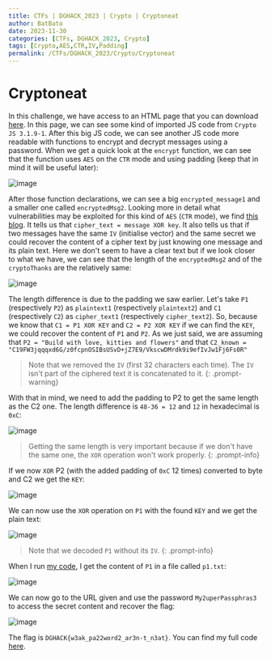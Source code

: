 ```yaml
---
title: CTFs | DGHACK_2023 | Crypto | Cryptoneat
author: BatBato
date: 2023-11-30
categories: [CTFs, DGHACK_2023, Crypto]
tags: [Crypto,AES,CTR,IV,Padding]
permalink: /CTFs/DGHACK_2023/Crypto/Cryptoneat
---
```


# Cryptoneat

In this challenge, we have access to an HTML page that you can download [here](https://raw.githubusercontent.com/Nouman404/nouman404.github.io/main/_posts/CTFs/DGHACK_2023/Crypto/page.html). In this page, we can see some kind of imported JS code from `Crypto JS 3.1.9-1`. After this big JS code, we can see another JS code more readable with functions to encrypt and decrypt messages using a password. When we get a quick look at the `encrypt` function, we can see that the function uses `AES` on the `CTR` mode and using padding (keep that in mind it will be useful later):

![image](https://github.com/Nouman404/nouman404.github.io/assets/73934639/4675c43f-0a64-4956-8a59-cd134e2683f2)

After those function declarations, we can see a big `encrypted_message1` and a smaller one called `encryptedMsg2`. Looking more in detail what vulnerabilities may be exploited for this kind of `AES` (`CTR` mode), we find [this blog](https://crypto.stackexchange.com/questions/2991/why-must-iv-key-pairs-not-be-reused-in-ctr-mode). It tells us that  `cipher_text = message XOR key`. It also tells us that if two messages have the same `IV` (initialise vector) and the same secret we could recover the content of a cipher text by just knowing one message and its plain text. Here we don't seem to have a clear text but if we look closer to what we have, we can see that the length of the `encryptedMsg2` and of the `cryptoThanks` are the relatively same:

![image](https://github.com/Nouman404/nouman404.github.io/assets/73934639/75a165a5-36a1-4cdb-bc2b-0e404c2230bd)

The length difference is due to the padding we saw earlier. Let's take `P1` (respectively `P2`) as `plaintext1` (respectively `plaintext2`) and `C1` (respectively `C2`) as `cipher_text1` (respectively `cipher_text2`).  So, because we know that `C1 = P1 XOR KEY` and `C2 = P2 XOR KEY` if we can find the `KEY`, we could recover the content of `P1` and `P2`. As we just said, we are assuming that `P2 = "Build with love, kitties and flowers"` and that `C2_known = "C19FW3jqqqxd6G/z0fcpnOSIBsUSvD+jZ7E9/VkscwDMrdk9i9efIvJw1Fj6Fs0R"`

> Note that we removed the `IV` (first 32 characters each time). The `IV` isn't part of the ciphered text it is concatenated to it.
{: .prompt-warning}


With that in mind, we need to add the padding to P2 to get the same length as the C2 one. The length difference is `48-36 = 12` and `12` in hexadecimal is `0xC`:

![image](https://github.com/Nouman404/nouman404.github.io/assets/73934639/05b78ae9-a80d-4db9-9c70-52c529ba4a4c)

> Getting the same length is very important because if we don't have the same one, the `XOR` operation won't work properly.
{: .prompt-info}

If we now `XOR` P2 (with the added padding of `0xC` 12 times) converted to byte and C2 we get the `KEY`:

![image](https://github.com/Nouman404/nouman404.github.io/assets/73934639/daf58597-9249-4c3f-8e85-cafa65c4b00c)

We can now use the `XOR` operation on `P1` with the found `KEY` and we get the plain text:

![image](https://github.com/Nouman404/nouman404.github.io/assets/73934639/6230e2bc-b956-41e4-af97-1f5327441d44)

> Note that we decoded `P1` without its `IV`.
{: .prompt-info}

When I run [my code](/_posts/CTFs/DGHACK_2023/Crypto/xor.py), I get the content of `P1` in a file called `p1.txt`:

![image](https://github.com/Nouman404/nouman404.github.io/assets/73934639/65e7c32f-3e2d-486b-9bcf-29875e94b0a7)

We can now go to the URL given and use the password `My2uperPassphras3` to access the secret content and recover the flag:

![image](https://github.com/Nouman404/nouman404.github.io/assets/73934639/71b7cb16-7dab-425c-bd21-adac4e04b8f8)

The flag is `DGHACK{w3ak_pa22word2_ar3n-t_n3at}`. You can find my full code [here](/_posts/CTFs/DGHACK_2023/Crypto/xor.py).
